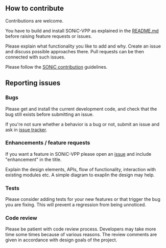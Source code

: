 ## How to contribute

Contributions are welcome.

You have to build and install SONiC-VPP as explained in the [README.md](https://wwwin-github.cisco.com/shaship/sonic-platform-vpp/README.md) before raising feature requests or issues.

Please explain what functionality you like to add and why. Create an issue and discuss possible approaches there.
Pull requests can be then connected with such issues.

Please follow the [SONiC contribution](https://github.com/sonic-net/SONiC/blob/master/CONTRIBUTING.md) guidelines.

## Reporting issues

### Bugs

Please get and install the current development code, and check that the bug still exists before
submitting an issue.

If you're not sure whether a behavior is a bug or not, submit an issue
and ask in [issue tracker](https://wwwin-github.cisco.com/shaship/sonic-platform-vpp/issues).

### Enhancements / feature requests

If you want a feature in SONiC-VPP please open an [issue](https://wwwin-github.cisco.com/shaship/sonic-platform-vpp/issues) and include
"enhancement" in the title.

Explain the design elements, APIs, flow of functionality, interaction with existing modules etc.
A simple diagram to exaplin the design may help.

### Tests

Please consider adding tests for your new features or that trigger the
bug you are fixing. This will prevent a regression from being
unnoticed.


### Code review

Please be patient with code review  process. Developers may take more time some
times because of various reasons. The review comments are given in accordance with
design goals of the project.

